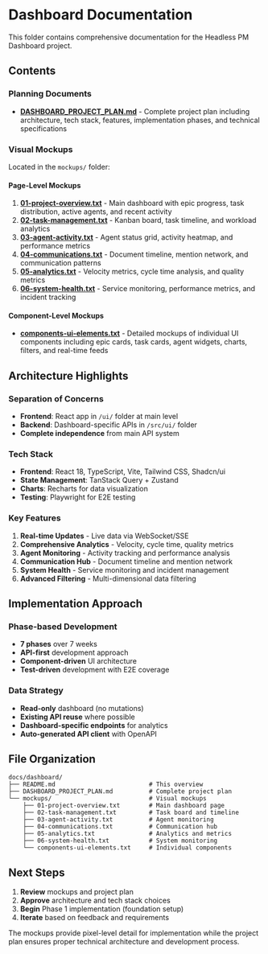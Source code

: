 # Dashboard Documentation

This folder contains comprehensive documentation for the Headless PM Dashboard project.

## Contents

### Planning Documents
- **[DASHBOARD_PROJECT_PLAN.md](./DASHBOARD_PROJECT_PLAN.md)** - Complete project plan including architecture, tech stack, features, implementation phases, and technical specifications

### Visual Mockups
Located in the `mockups/` folder:

#### Page-Level Mockups
1. **[01-project-overview.txt](./mockups/01-project-overview.txt)** - Main dashboard with epic progress, task distribution, active agents, and recent activity
2. **[02-task-management.txt](./mockups/02-task-management.txt)** - Kanban board, task timeline, and workload analytics
3. **[03-agent-activity.txt](./mockups/03-agent-activity.txt)** - Agent status grid, activity heatmap, and performance metrics
4. **[04-communications.txt](./mockups/04-communications.txt)** - Document timeline, mention network, and communication patterns
5. **[05-analytics.txt](./mockups/05-analytics.txt)** - Velocity metrics, cycle time analysis, and quality metrics
6. **[06-system-health.txt](./mockups/06-system-health.txt)** - Service monitoring, performance metrics, and incident tracking

#### Component-Level Mockups
- **[components-ui-elements.txt](./mockups/components-ui-elements.txt)** - Detailed mockups of individual UI components including epic cards, task cards, agent widgets, charts, filters, and real-time feeds

## Architecture Highlights

### Separation of Concerns
- **Frontend**: React app in `/ui/` folder at main level
- **Backend**: Dashboard-specific APIs in `/src/ui/` folder
- **Complete independence** from main API system

### Tech Stack
- **Frontend**: React 18, TypeScript, Vite, Tailwind CSS, Shadcn/ui
- **State Management**: TanStack Query + Zustand
- **Charts**: Recharts for data visualization
- **Testing**: Playwright for E2E testing

### Key Features
1. **Real-time Updates** - Live data via WebSocket/SSE
2. **Comprehensive Analytics** - Velocity, cycle time, quality metrics
3. **Agent Monitoring** - Activity tracking and performance analysis
4. **Communication Hub** - Document timeline and mention network
5. **System Health** - Service monitoring and incident management
6. **Advanced Filtering** - Multi-dimensional data filtering

## Implementation Approach

### Phase-based Development
- **7 phases** over 7 weeks
- **API-first** development approach
- **Component-driven** UI architecture
- **Test-driven** development with E2E coverage

### Data Strategy
- **Read-only** dashboard (no mutations)
- **Existing API reuse** where possible
- **Dashboard-specific endpoints** for analytics
- **Auto-generated API client** with OpenAPI

## File Organization

```
docs/dashboard/
├── README.md                          # This overview
├── DASHBOARD_PROJECT_PLAN.md          # Complete project plan
└── mockups/                           # Visual mockups
    ├── 01-project-overview.txt        # Main dashboard page
    ├── 02-task-management.txt         # Task board and timeline
    ├── 03-agent-activity.txt          # Agent monitoring
    ├── 04-communications.txt          # Communication hub
    ├── 05-analytics.txt               # Analytics and metrics
    ├── 06-system-health.txt           # System monitoring
    └── components-ui-elements.txt     # Individual components
```

## Next Steps

1. **Review** mockups and project plan
2. **Approve** architecture and tech stack choices
3. **Begin** Phase 1 implementation (foundation setup)
4. **Iterate** based on feedback and requirements

The mockups provide pixel-level detail for implementation while the project plan ensures proper technical architecture and development process.